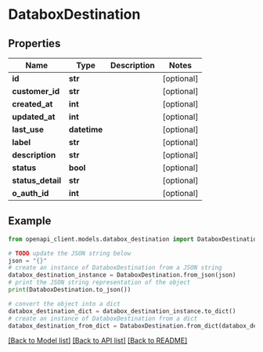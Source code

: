 # DataboxDestination


## Properties

Name | Type | Description | Notes
------------ | ------------- | ------------- | -------------
**id** | **str** |  | [optional] 
**customer_id** | **str** |  | [optional] 
**created_at** | **int** |  | [optional] 
**updated_at** | **int** |  | [optional] 
**last_use** | **datetime** |  | [optional] 
**label** | **str** |  | [optional] 
**description** | **str** |  | [optional] 
**status** | **bool** |  | [optional] 
**status_detail** | **str** |  | [optional] 
**o_auth_id** | **int** |  | [optional] 

## Example

```python
from openapi_client.models.databox_destination import DataboxDestination

# TODO update the JSON string below
json = "{}"
# create an instance of DataboxDestination from a JSON string
databox_destination_instance = DataboxDestination.from_json(json)
# print the JSON string representation of the object
print(DataboxDestination.to_json())

# convert the object into a dict
databox_destination_dict = databox_destination_instance.to_dict()
# create an instance of DataboxDestination from a dict
databox_destination_from_dict = DataboxDestination.from_dict(databox_destination_dict)
```
[[Back to Model list]](../README.md#documentation-for-models) [[Back to API list]](../README.md#documentation-for-api-endpoints) [[Back to README]](../README.md)


